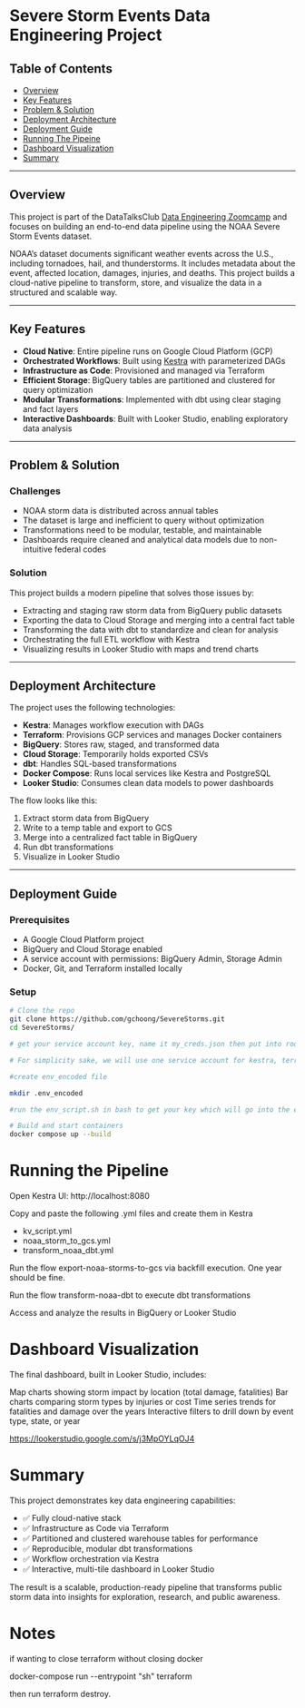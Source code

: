 # Severe Storm Events Data Engineering Project

## Table of Contents
- [Overview](#overview)
- [Key Features](#key-features)
- [Problem & Solution](#problem--solution)
- [Deployment Architecture](#deployment-architecture)
- [Deployment Guide](#deployment-guide)
- [Running The Pipeine](#running-the-pipeline)
- [Dashboard Visualization](#dashboard-visualization)
- [Summary](#summary)

---

## Overview

This project is part of the DataTalksClub [Data Engineering Zoomcamp](https://github.com/DataTalksClub/data-engineering-zoomcamp) and focuses on building an end-to-end data pipeline using the NOAA Severe Storm Events dataset.

NOAA’s dataset documents significant weather events across the U.S., including tornadoes, hail, and thunderstorms. It includes metadata about the event, affected location, damages, injuries, and deaths. This project builds a cloud-native pipeline to transform, store, and visualize the data in a structured and scalable way.

---

## Key Features

- **Cloud Native**: Entire pipeline runs on Google Cloud Platform (GCP)
- **Orchestrated Workflows**: Built using [Kestra](https://kestra.io) with parameterized DAGs
- **Infrastructure as Code**: Provisioned and managed via Terraform
- **Efficient Storage**: BigQuery tables are partitioned and clustered for query optimization
- **Modular Transformations**: Implemented with dbt using clear staging and fact layers
- **Interactive Dashboards**: Built with Looker Studio, enabling exploratory data analysis

---

## Problem & Solution

### Challenges

- NOAA storm data is distributed across annual tables
- The dataset is large and inefficient to query without optimization
- Transformations need to be modular, testable, and maintainable
- Dashboards require cleaned and analytical data models due to non-intuitive federal codes

### Solution

This project builds a modern pipeline that solves those issues by:
- Extracting and staging raw storm data from BigQuery public datasets
- Exporting the data to Cloud Storage and merging into a central fact table
- Transforming the data with dbt to standardize and clean for analysis
- Orchestrating the full ETL workflow with Kestra
- Visualizing results in Looker Studio with maps and trend charts

---

## Deployment Architecture

The project uses the following technologies:

- **Kestra**: Manages workflow execution with DAGs
- **Terraform**: Provisions GCP services and manages Docker containers
- **BigQuery**: Stores raw, staged, and transformed data
- **Cloud Storage**: Temporarily holds exported CSVs
- **dbt**: Handles SQL-based transformations
- **Docker Compose**: Runs local services like Kestra and PostgreSQL
- **Looker Studio**: Consumes clean data models to power dashboards

The flow looks like this:

1. Extract storm data from BigQuery
2. Write to a temp table and export to GCS
3. Merge into a centralized fact table in BigQuery
4. Run dbt transformations
5. Visualize in Looker Studio

---

## Deployment Guide

### Prerequisites

- A Google Cloud Platform project
- BigQuery and Cloud Storage enabled
- A service account with permissions: BigQuery Admin, Storage Admin
- Docker, Git, and Terraform installed locally

### Setup

```bash
# Clone the repo
git clone https://github.com/gchoong/SevereStorms.git
cd SevereStorms/

# get your service account key, name it my_creds.json then put into root and /terraform folder

# For simplicity sake, we will use one service account for kestra, terraform, and dbt.

#create env_encoded file

mkdir .env_encoded

#run the env_script.sh in bash to get your key which will go into the env_encoded

# Build and start containers
docker compose up --build

```

# Running the Pipeline
Open Kestra UI: http://localhost:8080

Copy and paste the following .yml files and create them in Kestra

- kv_script.yml
- noaa_storm_to_gcs.yml
- transform_noaa_dbt.yml

Run the flow export-noaa-storms-to-gcs via backfill execution. One year should be fine. 

Run the flow transform-noaa-dbt to execute dbt transformations

Access and analyze the results in BigQuery or Looker Studio

# Dashboard Visualization

The final dashboard, built in Looker Studio, includes:

Map charts showing storm impact by location (total damage, fatalities)
Bar charts comparing storm types by injuries or cost
Time series trends for fatalities and damage over the years
Interactive filters to drill down by event type, state, or year

https://lookerstudio.google.com/s/j3MpOYLqOJ4


# Summary

This project demonstrates key data engineering capabilities:

- ✅ Fully cloud-native stack 
- ✅ Infrastructure as Code via Terraform
- ✅ Partitioned and clustered warehouse tables for performance
- ✅ Reproducible, modular dbt transformations
- ✅ Workflow orchestration via Kestra
- ✅ Interactive, multi-tile dashboard in Looker Studio

The result is a scalable, production-ready pipeline that transforms public storm data into insights for exploration, research, and public awareness.
# Notes
if wanting to close terraform without closing docker 

docker-compose run --entrypoint "sh" terraform

then run terraform destroy. 
